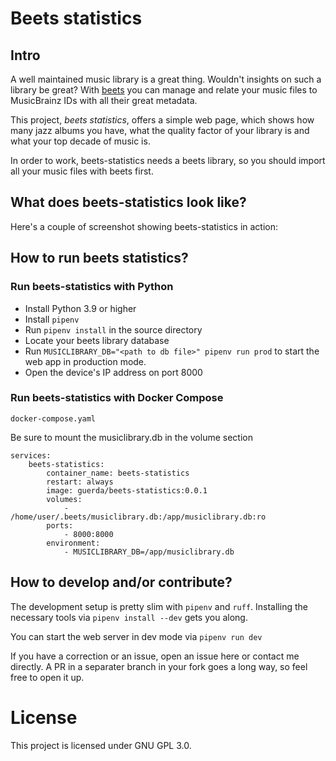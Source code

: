 # Beets statistics

## Intro

A well maintained music library is a great thing.
Wouldn't insights on such a library be great?
With [beets](https://beets.io) you can manage and relate your music files to MusicBrainz IDs with all their great metadata.

This project, _beets statistics_, offers a simple web page, which shows how many jazz albums you have, what the quality factor of your library is and what your top decade of music is.

In order to work, beets-statistics needs a beets library, so you should import all your music files with beets first.

## What does beets-statistics look like?

Here's a couple of screenshot showing beets-statistics in action:



## How to run beets statistics?

### Run beets-statistics with Python

* Install Python 3.9 or higher
* Install `pipenv`
* Run `pipenv install` in the source directory
* Locate your beets library database
* Run `MUSICLIBRARY_DB="<path to db file>" pipenv run prod` to start the web app in production mode.
* Open the device's IP address on port 8000

### Run beets-statistics with Docker Compose

`docker-compose.yaml` 

Be sure to mount the musiclibrary.db in the volume section

```
services:
    beets-statistics:
        container_name: beets-statistics
        restart: always
        image: guerda/beets-statistics:0.0.1
        volumes:
            - /home/user/.beets/musiclibrary.db:/app/musiclibrary.db:ro
        ports:
            - 8000:8000
        environment:
            - MUSICLIBRARY_DB=/app/musiclibrary.db
```

## How to develop and/or contribute?

The development setup is pretty slim with `pipenv` and `ruff`.
Installing the necessary tools via `pipenv install --dev` gets you along.

You can start the web server in dev mode via
`pipenv run dev`

If you have a correction or an issue, open an issue here or contact me directly.
A PR in a separater branch in your fork goes a long way, so feel free to open it up.


# License

This project is licensed under GNU GPL 3.0.
